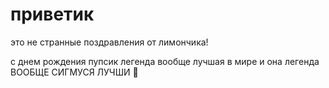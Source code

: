 <h1>приветик</h1>
<p>это не странные поздравления от лимончика!</p>
<p>с днем рождения пупсик легенда вообще лучшая в мире и она легенда ВООБЩЕ СИГМУСЯ ЛУЧШИ 🤑</p>
